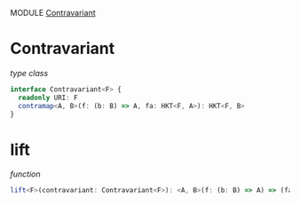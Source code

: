 MODULE [Contravariant](https://github.com/gcanti/fp-ts/blob/master/src/Contravariant.ts)
# Contravariant
*type class*
```ts
interface Contravariant<F> {
  readonly URI: F
  contramap<A, B>(f: (b: B) => A, fa: HKT<F, A>): HKT<F, B>
}
```
# lift
*function*
```ts
lift<F>(contravariant: Contravariant<F>): <A, B>(f: (b: B) => A) => (fa: HKT<F, A>) => HKT<F, B> 
```